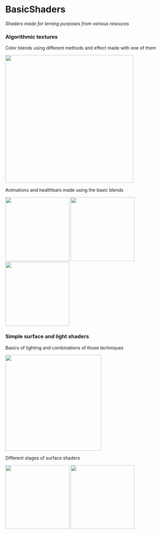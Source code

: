 # BasicShaders

*Shaders made for lerning purposes from various resouces*

### Algorithmic textures

Color blends using different methods and effect made with one of them

<img src="https://user-images.githubusercontent.com/31730144/144605888-763ab9e7-f39d-4c15-90f0-a597e81117a0.png" width="400"> 

Animations and healthbars made using the basic blends

<img src= "https://user-images.githubusercontent.com/31730144/141815397-892c21db-23ff-4555-a92e-dd4a9f8746d1.gif" height="200"> <img src="https://user-images.githubusercontent.com/31730144/141813667-411033c8-dbe7-4ed5-a774-fa4ca2e948eb.gif" height="200">
<img src="https://user-images.githubusercontent.com/31730144/141803049-17c5293e-0763-4423-9787-e86a6ac55bd2.png" height="200">

### Simple surface and light shaders 

Basics of lighting and combinations of those techniques

<img src="https://user-images.githubusercontent.com/31730144/141802731-26fee683-793e-4559-afe3-168aaa8cfe9f.png" height="300">

Different stages of surface shaders

<img src="https://user-images.githubusercontent.com/31730144/143615523-c071eb77-ec03-4967-a4a1-8d48f98dec58.png" height="200"> <img src="https://user-images.githubusercontent.com/31730144/143614876-26b1904a-d84b-461b-83c0-fd4610699320.png" height="200">

